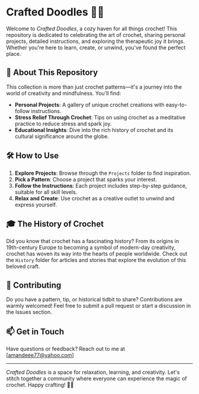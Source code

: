 # Crafted Doodles 🧶✨

Welcome to *Crafted Doodles*, a cozy haven for all things crochet! This repository is dedicated to celebrating the art of crochet, sharing personal projects, detailed instructions, and exploring the therapeutic joy it brings. Whether you're here to learn, create, or unwind, you've found the perfect place.

## 🌟 About This Repository
This collection is more than just crochet patterns—it's a journey into the world of creativity and mindfulness. You'll find:
- **Personal Projects**: A gallery of unique crochet creations with easy-to-follow instructions.
- **Stress Relief Through Crochet**: Tips on using crochet as a meditative practice to reduce stress and spark joy.
- **Educational Insights**: Dive into the rich history of crochet and its cultural significance around the globe.

## 🛠 How to Use
1. **Explore Projects**: Browse through the `Projects` folder to find inspiration.
2. **Pick a Pattern**: Choose a project that sparks your interest.
3. **Follow the Instructions**: Each project includes step-by-step guidance, suitable for all skill levels.
4. **Relax and Create**: Use crochet as a creative outlet to unwind and express yourself.

## 🎓 The History of Crochet
Did you know that crochet has a fascinating history? From its origins in 19th-century Europe to becoming a symbol of modern-day creativity, crochet has woven its way into the hearts of people worldwide. Check out the `History` folder for articles and stories that explore the evolution of this beloved craft.

## 🤝 Contributing
Do you have a pattern, tip, or historical tidbit to share? Contributions are warmly welcomed! Feel free to submit a pull request or start a discussion in the Issues section.

## 📫 Get in Touch
Have questions or feedback? Reach out to me at [amandeee77@yahoo.com]

---

*Crafted Doodles* is a space for relaxation, learning, and creativity. Let's stitch together a community where everyone can experience the magic of crochet. Happy crafting! 🧵💖

